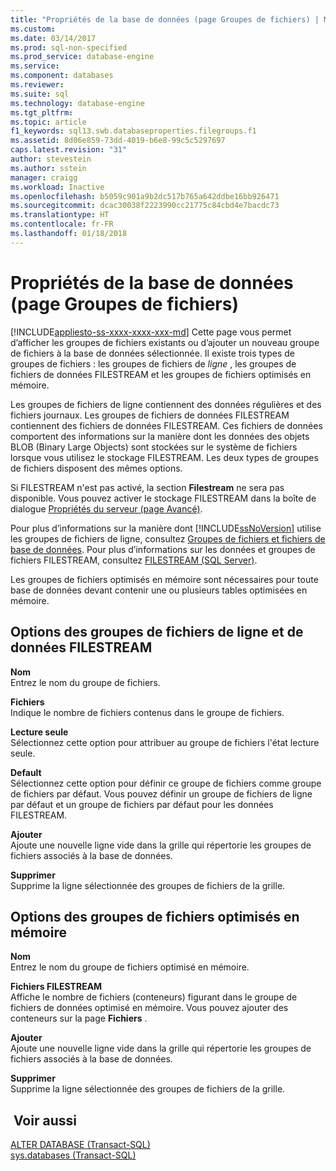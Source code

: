 ```yaml
---
title: "Propriétés de la base de données (page Groupes de fichiers) | Microsoft Docs"
ms.custom: 
ms.date: 03/14/2017
ms.prod: sql-non-specified
ms.prod_service: database-engine
ms.service: 
ms.component: databases
ms.reviewer: 
ms.suite: sql
ms.technology: database-engine
ms.tgt_pltfrm: 
ms.topic: article
f1_keywords: sql13.swb.databaseproperties.filegroups.f1
ms.assetid: 8d06e859-73dd-4019-b6e8-99c5c5297697
caps.latest.revision: "31"
author: stevestein
ms.author: sstein
manager: craigg
ms.workload: Inactive
ms.openlocfilehash: b5059c901a9b2dc517b765a642ddbe16bb926471
ms.sourcegitcommit: dcac30038f2223990cc21775c84cbd4e7bacdc73
ms.translationtype: HT
ms.contentlocale: fr-FR
ms.lasthandoff: 01/18/2018
---
```

# <a name="database-properties-filegroups-page"></a>Propriétés de la base de données (page Groupes de fichiers)
[!INCLUDE[appliesto-ss-xxxx-xxxx-xxx-md](../../includes/appliesto-ss-xxxx-xxxx-xxx-md.md)] Cette page vous permet d’afficher les groupes de fichiers existants ou d’ajouter un nouveau groupe de fichiers à la base de données sélectionnée. Il existe trois types de groupes de fichiers : les groupes de fichiers de *ligne* , les groupes de fichiers de données FILESTREAM et les groupes de fichiers optimisés en mémoire.  
  
 Les groupes de fichiers de ligne contiennent des données régulières et des fichiers journaux. Les groupes de fichiers de données FILESTREAM contiennent des fichiers de données FILESTREAM. Ces fichiers de données comportent des informations sur la manière dont les données des objets BLOB (Binary Large Objects) sont stockées sur le système de fichiers lorsque vous utilisez le stockage FILESTREAM. Les deux types de groupes de fichiers disposent des mêmes options.  
  
 Si FILESTREAM n'est pas activé, la section **Filestream** ne sera pas disponible. Vous pouvez activer le stockage FILESTREAM dans la boîte de dialogue [Propriétés du serveur (page Avancé)](../../database-engine/configure-windows/server-properties-advanced-page.md).  
  
 Pour plus d’informations sur la manière dont [!INCLUDE[ssNoVersion](../../includes/ssnoversion-md.md)] utilise les groupes de fichiers de ligne, consultez [Groupes de fichiers et fichiers de base de données](../../relational-databases/databases/database-files-and-filegroups.md). Pour plus d’informations sur les données et groupes de fichiers FILESTREAM, consultez [FILESTREAM &#40;SQL Server&#41;](../../relational-databases/blob/filestream-sql-server.md).  
  
 Les groupes de fichiers optimisés en mémoire sont nécessaires pour toute base de données devant contenir une ou plusieurs tables optimisées en mémoire.  
  
## <a name="row-and-filestream-data-filegroup-options"></a>Options des groupes de fichiers de ligne et de données FILESTREAM  
 **Nom**  
 Entrez le nom du groupe de fichiers.  
  
 **Fichiers**  
 Indique le nombre de fichiers contenus dans le groupe de fichiers.  
  
 **Lecture seule**  
 Sélectionnez cette option pour attribuer au groupe de fichiers l'état lecture seule.  
  
 **Default**  
 Sélectionnez cette option pour définir ce groupe de fichiers comme groupe de fichiers par défaut. Vous pouvez définir un groupe de fichiers de ligne par défaut et un groupe de fichiers par défaut pour les données FILESTREAM.  
  
 **Ajouter**  
 Ajoute une nouvelle ligne vide dans la grille qui répertorie les groupes de fichiers associés à la base de données.  
  
 **Supprimer**  
 Supprime la ligne sélectionnée des groupes de fichiers de la grille.  
  
## <a name="memory-optimized-data-filegroup-options"></a>Options des groupes de fichiers optimisés en mémoire  
 **Nom**  
 Entrez le nom du groupe de fichiers optimisé en mémoire.  
  
 **Fichiers FILESTREAM**  
 Affiche le nombre de fichiers (conteneurs) figurant dans le groupe de fichiers de données optimisé en mémoire. Vous pouvez ajouter des conteneurs sur la page **Fichiers** .  
  
 **Ajouter**  
 Ajoute une nouvelle ligne vide dans la grille qui répertorie les groupes de fichiers associés à la base de données.  
  
 **Supprimer**  
 Supprime la ligne sélectionnée des groupes de fichiers de la grille.  
  
## <a name="see-also"></a> Voir aussi  
 [ALTER DATABASE &#40;Transact-SQL&#41;](../../t-sql/statements/alter-database-transact-sql.md)   
 [sys.databases &#40;Transact-SQL&#41;](../../relational-databases/system-catalog-views/sys-databases-transact-sql.md)  
  
  
